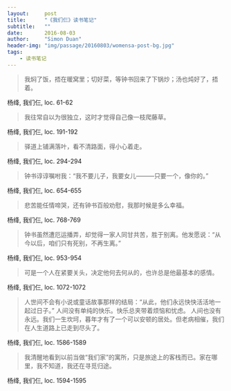 ```yaml
---
layout:     post
title:      "《我们仨》读书笔记"
subtitle:   ""
date:       2016-08-03
author:     "Simon Duan"
header-img: "img/passage/20160803/womensa-post-bg.jpg"
tags:
    - 读书笔记
---
```



>我焖了饭，捂在暖窝里；切好菜，等钟书回来了下锅炒；汤也炖好了，捂着。

杨绛, 我们仨, loc. 61-62


>我往常自以为很独立，这时才觉得自己像一枝爬藤草。

杨绛, 我们仨, loc. 191-192

>驿道上铺满落叶，看不清路面，得小心着走。

杨绛, 我们仨, loc. 294-294

>钟书谆谆嘱咐我：“我不要儿子，我要女儿———只要一个，像你的。”

杨绛, 我们仨, loc. 654-655

>悲苦能任情啼哭，还有钟书百般劝慰，我那时候是多么幸福。

杨绛, 我们仨, loc. 768-769

>钟书虽然遭厄运播弄，却觉得一家人同甘共苦，胜于别离。他发愿说：“从今以后，咱们只有死别，不再生离。”

杨绛, 我们仨, loc. 953-954

>可是一个人在紧要关头，决定他何去何从的，也许总是他最基本的感情。

杨绛, 我们仨, loc. 1072-1072

>人世间不会有小说或童话故事那样的结局：“从此，他们永远快快活活地一起过日子。” 人间没有单纯的快乐。快乐总夹带着烦恼和忧虑。 人间也没有永远。我们一生坎坷，暮年才有了一个可以安顿的居处。但老病相催，我们在人生道路上已走到尽头了。

杨绛, 我们仨, loc. 1586-1589

>我清醒地看到以前当做“我们家”的寓所，只是旅途上的客栈而已。家在哪里，我不知道，我还在寻觅归途。

杨绛, 我们仨, loc. 1594-1595
